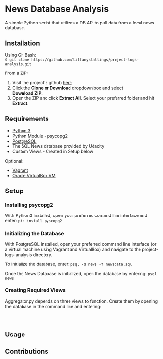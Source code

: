 # News Database Analysis

A simple Python script that utilizes a DB API to pull data from a local news database.

## Installation

Using Git Bash:  
`$ git clone https://github.com/tiffanystallings/project-logs-analysis.git`

From a ZIP:  
1. Visit the project's github [here](https://github.com/tiffanystallings/project-logs-analysis)
2. Click the **Clone or Download** dropdown box and select  
**Download ZIP**.
3. Open the ZIP and click **Extract All**. Select your preferred  folder and hit **Extract**.

## Requirements
* [Python 3](https://www.python.org/downloads/)
* Python Module - psycopg2
* [PostgreSQL](https://www.postgresql.org/download/)
* The SQL News database provided by Udacity
* Custom Views - Created in Setup below

Optional:
* [Vagrant](https://www.vagrantup.com/downloads.html)
* [Oracle VirtualBox VM](https://www.virtualbox.org/wiki/Downloads)

## Setup
### Installing psycopg2
With Python3 installed, open your preferred comand line interface and enter:
`pip install pyscopg2`

### Initializing the Database
With PostgreSQL installed, open your preferred command line interface (or a virtual machine using Vagrant and VirtualBox) and navigate to the project-logs-analysis directory.

To initialize the database, enter:
`psql -d news -f newsdata.sql`

Once the News Database is initialized, open the database by entering:
`psql news`

### Creating Required Views
Aggregator.py depends on three views to function. Create them by opening the database in the command line and entering:
```

```

```

```

```

```

## Usage

## Contributions

